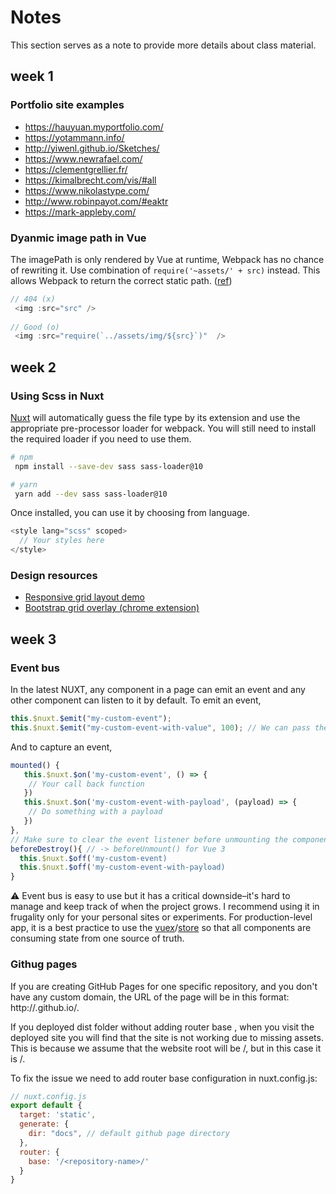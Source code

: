 # Notes

This section serves as a note to provide more details about class material.

## week 1

### Portfolio site examples

- https://hauyuan.myportfolio.com/
- https://yotammann.info/
- http://yiwenl.github.io/Sketches/
- https://www.newrafael.com/
- https://clementgrellier.fr/
- https://kimalbrecht.com/vis/#all
- https://www.nikolastype.com/
- http://www.robinpayot.com/#eaktr
- https://mark-appleby.com/


### Dyanmic image path in Vue

The imagePath is only rendered by Vue at runtime, Webpack has no chance of rewriting it. Use combination of ```require('~assets/' + src)``` instead. This allows Webpack to return the correct static path. ([ref](https://github.com/vuejs-templates/webpack/issues/126#issuecomment-219571070))
```js
// 404 (x)
 <img :src="src" />
 
// Good (o)
 <img :src="require(`../assets/img/${src}`)"  />
```


## week 2

### Using Scss in Nuxt

[Nuxt](https://nuxtjs.org/docs/directory-structure/assets#sass) will automatically guess the file type by its extension and use the appropriate pre-processor loader for webpack. You will still need to install the required loader if you need to use them.

```bash
# npm
 npm install --save-dev sass sass-loader@10

# yarn
 yarn add --dev sass sass-loader@10
```

Once installed, you can use it by choosing from language.

```js
<style lang="scss" scoped>
  // Your styles here
</style>
```

### Design resources
- [Responsive grid layout demo](https://www.figma.com/file/endYBKn0VU9VQkzBQBiU50/WOU-grid-layout-demo)
- [Bootstrap grid overlay (chrome extension)](https://chrome.google.com/webstore/detail/bootstrap-grid-overlay/mnlklmelflkheijccafopdohgclfefcg?hl=en-US)

## week 3

### Event bus

In the latest NUXT, any component in a page can emit an event and any other component can listen to it by default. To emit an event,

```js
this.$nuxt.$emit("my-custom-event");
this.$nuxt.$emit("my-custom-event-with-value", 100); // We can pass the value
```

And to capture an event,

```js
mounted() {
   this.$nuxt.$on('my-custom-event', () => {
    // Your call back function
   })
   this.$nuxt.$on('my-custom-event-with-payload', (payload) => {
    // Do something with a payload
   })
},
// Make sure to clear the event listener before unmounting the component!
beforeDestroy(){ // -> beforeUnmount() for Vue 3
  this.$nuxt.$off('my-custom-event)
  this.$nuxt.$off('my-custom-event-with-payload)
}
```

:warning: Event bus is easy to use but it has a critical downside–it's hard to manage and keep track of when the project grows. I recommend using it in frugality only for your personal sites or experiments. For production-level app, it is a best practice to use the [vuex](https://vuex.vuejs.org/)/[store](https://nuxtjs.org/docs/directory-structure/store/) so that all components are consuming state from one source of truth.


### Githug pages
If you are creating GitHub Pages for one specific repository, and you don't have any custom domain, the URL of the page will be in this format: http://<username>.github.io/<repository-name>.

If you deployed dist folder without adding router base , when you visit the deployed site you will find that the site is not working due to missing assets. This is because we assume that the website root will be /, but in this case it is /<repository-name>.

To fix the issue we need to add router base configuration in nuxt.config.js:

```js
// nuxt.config.js
export default {
  target: 'static',
  generate: {
    dir: "docs", // default github page directory
  },
  router: {
    base: '/<repository-name>/'
  }
}
 ```
